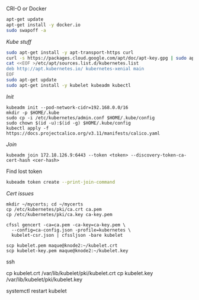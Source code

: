 CRI-O or Docker

```sh
apt-get update
apt-get install -y docker.io
sudo swapoff -a  
```

*Kube stuff*

```sh
sudo apt-get install -y apt-transport-https curl
curl -s https://packages.cloud.google.com/apt/doc/apt-key.gpg | sudo apt-key add -
cat <<EOF >/etc/apt/sources.list.d/kubernetes.list
deb http://apt.kubernetes.io/ kubernetes-xenial main
EOF
sudo apt-get update
sudo apt-get install -y kubelet kubeadm kubectl
```

*Init*

```
kubeadm init --pod-network-cidr=192.168.0.0/16
mkdir -p $HOME/.kube
sudo cp -i /etc/kubernetes/admin.conf $HOME/.kube/config
sudo chown $(id -u):$(id -g) $HOME/.kube/config
kubectl apply -f https://docs.projectcalico.org/v3.11/manifests/calico.yaml

```

*Join*

```
kubeadm join 172.18.126.9:6443 --token <token> --discovery-token-ca-cert-hash <cer-hash>
```
Find lost token

```sh
kubeadm token create --print-join-command 
```


*Cert issues*

```
mkdir ~/mycerts; cd ~/mycerts
cp /etc/kubernetes/pki/ca.crt ca.pem
cp /etc/kubernetes/pki/ca.key ca-key.pem
```

```
cfssl gencert -ca=ca.pem -ca-key=ca-key.pem \
  --config=ca-config.json -profile=kubernetes \
  kubelet-csr.json | cfssljson -bare kubelet
```

```
scp kubelet.pem maque@knode2:~/kubelet.crt
scp kubelet-key.pem maque@knode2:~/kubelet.key
```
ssh

cp kubelet.crt /var/lib/kubelet/pki/kubelet.crt
cp kubelet.key /var/lib/kubelet/pki/kubelet.key

systemctl restart kubelet